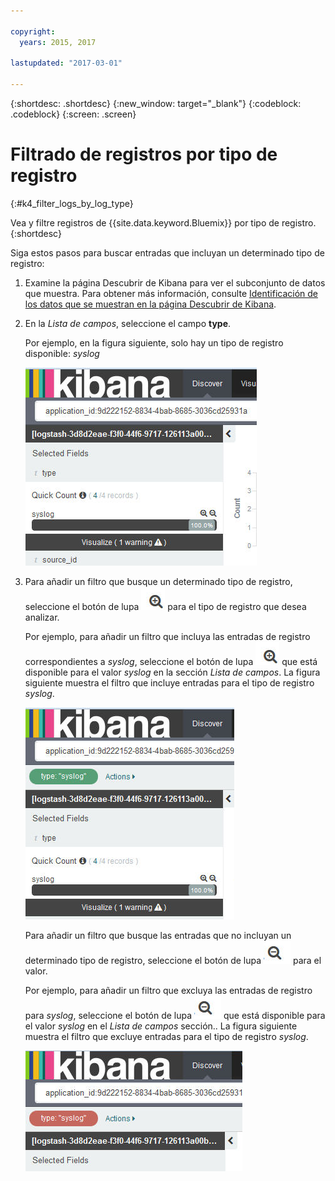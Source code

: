 ```yaml
---

copyright:
  years: 2015, 2017

lastupdated: "2017-03-01"

---
```



{:shortdesc: .shortdesc}
{:new_window: target="_blank"}
{:codeblock: .codeblock}
{:screen: .screen}

# Filtrado de registros por tipo de registro
{:#k4_filter_logs_by_log_type}

Vea y filtre registros de {{site.data.keyword.Bluemix}} por tipo de registro.
{:shortdesc}

Siga estos pasos para buscar entradas que incluyan un determinado tipo de registro:


1. Examine la página Descubrir de Kibana para ver el subconjunto de datos que muestra. Para obtener más información, consulte [Identificación de los datos que se muestran en la página Descubrir de Kibana](logging_kibana_analize_logs_interactively.html#k4_identify_data). 

2. En la *Lista de campos*, seleccione el campo **type**.

    Por ejemplo, en la figura siguiente, solo hay un tipo de registro disponible: *syslog*
    
    ![Lista de filtros que se muestra el tipo de registro del campo](images/k4_filter_log_type_F1.jpg "Lista de filtros que muestra el tipo de registro del campo")
   
3. Para añadir un filtro que busque un determinado tipo de registro, seleccione el botón de lupa ![Botón de lupa en modalidad de inclusión](images/k4_include_field_icon.jpg "Botón de lupa en modalidad de inclusión") para el tipo de registro que desea analizar. 

    Por ejemplo, para añadir un filtro que incluya las entradas de registro correspondientes a *syslog*, seleccione el botón de lupa ![Botón de lupa en modalidad de inclusión](images/k4_include_field_icon.jpg "Botón de lupa en modalidad de inclusión") que está disponible para el valor *syslog* en la sección *Lista de campos*. La figura siguiente muestra el filtro que incluye entradas para el tipo de registro *syslog*.

    ![Filtro que incluye entradas de tipo de registro para syslog](images/k4_filter_log_type_F2.jpg "Filtro que incluye entradas de tipo de registro para syslog")

    Para añadir un filtro que busque las entradas que no incluyan un determinado tipo de registro, seleccione el botón de lupa ![Botón de lupa en modalidad de exclusión](images/k4_exclude_field_icon.jpg "Botón de lupa en modalidad de exclusión") para el valor.

     Por ejemplo, para añadir un filtro que excluya las entradas de registro para *syslog*, seleccione el botón de lupa ![Botón de lupa en modalidad de exclusión](images/k4_exclude_field_icon.jpg "Botón de lupa en modalidad de exclusión") que está disponible para el valor *syslog* en el *Lista de campos* sección.. La figura siguiente muestra el filtro que excluye entradas para el tipo de registro *syslog*.
     
     ![Filtro que excluye las entradas de tipo de registro para syslog](images/k4_filter_log_type_F3.jpg "Filtro que excluye las entradas de tipo de registro para syslog")



